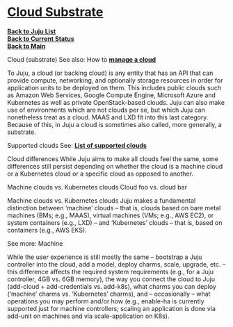 # **[Cloud Substrate](https://juju.is/docs/juju/cloud)**

**[Back to Juju List](./juju_list.md)**\
**[Back to Current Status](../../../development/status/weekly/current_status.md)**\
**[Back to Main](../../../README.md)**

Cloud (substrate)
See also: How to **[manage a cloud](https://juju.is/docs/juju/manage-clouds)**

To Juju, a cloud (or backing cloud) is any entity that has an API that can provide compute, networking, and optionally storage resources in order for application units to be deployed on them. This includes public clouds such as Amazon Web Services, Google Compute Engine, Microsoft Azure and Kubernetes as well as private OpenStack-based clouds. Juju can also make use of environments which are not clouds per se, but which Juju can nonetheless treat as a cloud. MAAS and LXD fit into this last category. Because of this, in Juju a cloud is sometimes also called, more generally, a substrate.

Supported clouds
See: **[List of supported clouds](https://juju.is/docs/juju/juju-supported-clouds)**

Cloud differences
While Juju aims to make all clouds feel the same, some differences still persist depending on whether the cloud is a machine cloud or a Kubernetes cloud or a specific cloud as opposed to another.

Machine clouds vs. Kubernetes clouds
Cloud foo vs. cloud bar

Machine clouds vs. Kubernetes clouds
Juju makes a fundamental distinction between ‘machine’ clouds – that is, clouds based on bare metal machines (BMs; e.g., MAAS), virtual machines (VMs; e.g., AWS EC2), or system containers (e.g., LXD) – and ‘Kubernetes’ clouds – that is, based on containers (e.g., AWS EKS).

See more: Machine

While the user experience is still mostly the same – bootstrap a Juju controller into the cloud, add a model, deploy charms, scale, upgrade, etc. – this difference affects the required system requirements (e.g., for a Juju controller, 4GB vs. 6GB memory), the way you connect the cloud to Juju (add-cloud + add-credentials vs. add-k8s), what charms you can deploy (‘machine’ charms vs. ‘Kubernetes’ charms), and – occasionally – what operations you may perform and/or how (e.g., enable-ha is currently supported just for machine controllers; scaling an application is done via add-unit on machines and via scale-application on K8s).
